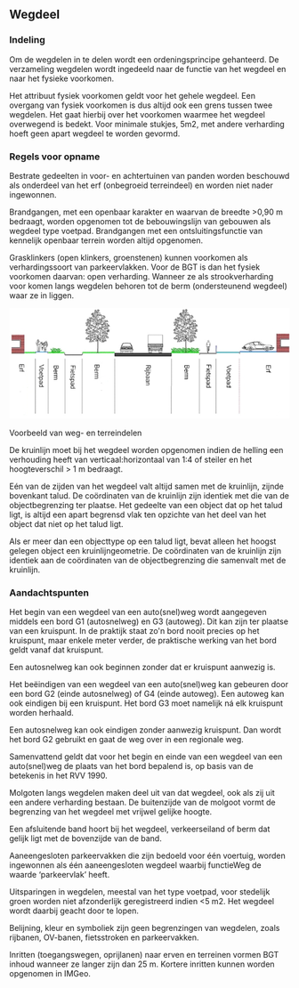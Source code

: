Wegdeel
-------

### Indeling

Om de wegdelen in te delen wordt een ordeningsprincipe gehanteerd. De
verzameling wegdelen wordt ingedeeld naar de functie van het wegdeel en naar het
fysieke voorkomen.

Het attribuut fysiek voorkomen geldt voor het gehele wegdeel. Een overgang van
fysiek voorkomen is dus altijd ook een grens tussen twee wegdelen. Het gaat
hierbij over het voorkomen waarmee het wegdeel overwegend is bedekt. Voor
minimale stukjes, 5m2, met andere verharding hoeft geen apart wegdeel te worden
gevormd.

### Regels voor opname

Bestrate gedeelten in voor- en achtertuinen van panden worden beschouwd als
onderdeel van het erf (onbegroeid terreindeel) en worden niet nader ingewonnen.

Brandgangen, met een openbaar karakter en waarvan de breedte \>0,90 m bedraagt,
worden opgenomen tot de bebouwingslijn van gebouwen als wegdeel type voetpad.
Brandgangen met een ontsluitingsfunctie van kennelijk openbaar terrein worden
altijd opgenomen.

Grasklinkers (open klinkers, groenstenen) kunnen voorkomen als verhardingssoort
van parkeervlakken. Voor de BGT is dan het fysiek voorkomen daarvan: open
verharding. Wanneer ze als strookverharding voor komen langs wegdelen behoren
tot de berm (ondersteunend wegdeel) waar ze in liggen.

![](media/8eeffe79b8eac59b938801ebe9da837b.jpg)

Voorbeeld van weg- en terreindelen

De kruinlijn moet bij het wegdeel worden opgenomen indien de helling een
verhouding heeft van verticaal:horizontaal van 1:4 of steiler en het
hoogteverschil \> 1 m bedraagt.

Eén van de zijden van het wegdeel valt altijd samen met de kruinlijn, zijnde
bovenkant talud. De coördinaten van de kruinlijn zijn identiek met die van de
objectbegrenzing ter plaatse. Het gedeelte van een object dat op het talud ligt,
is altijd een apart begrensd vlak ten opzichte van het deel van het object dat
niet op het talud ligt.

Als er meer dan een objecttype op een talud ligt, bevat alleen het hoogst
gelegen object een kruinlijngeometrie. De coördinaten van de kruinlijn zijn
identiek aan de coördinaten van de objectbegrenzing die samenvalt met de
kruinlijn.

### Aandachtspunten

Het begin van een wegdeel van een auto(snel)weg wordt aangegeven middels een
bord G1 (autosnelweg) en G3 (autoweg). Dit kan zijn ter plaatse van een
kruispunt. In de praktijk staat zo'n bord nooit precies op het kruispunt, maar
enkele meter verder, de praktische werking van het bord geldt vanaf dat
kruispunt.

Een autosnelweg kan ook beginnen zonder dat er kruispunt aanwezig is.

Het beëindigen van een wegdeel van een auto(snel)weg kan gebeuren door een bord
G2 (einde autosnelweg) of G4 (einde autoweg). Een autoweg kan ook eindigen bij
een kruispunt. Het bord G3 moet namelijk ná elk kruispunt worden herhaald.

Een autosnelweg kan ook eindigen zonder aanwezig kruispunt. Dan wordt het bord
G2 gebruikt en gaat de weg over in een regionale weg.

Samenvattend geldt dat voor het begin en einde van een wegdeel van een
auto(snel)weg de plaats van het bord bepalend is, op basis van de betekenis in
het RVV 1990.

Molgoten langs wegdelen maken deel uit van dat wegdeel, ook als zij uit een
andere ver­harding bestaan. De buitenzijde van de molgoot vormt de begrenzing
van het wegdeel met vrijwel gelijke hoogte.

Een afsluitende band hoort bij het wegdeel, verkeerseiland of berm dat gelijk
ligt met de bovenzijde van de band.

Aaneengesloten parkeervakken die zijn bedoeld voor één voertuig, worden
ingewonnen als één aaneengesloten wegdeel waarbij functieWeg de waarde
‘parkeervlak’ heeft.

Uitsparingen in wegdelen, meestal van het type voetpad, voor stedelijk groen
worden niet afzonderlijk geregistreerd indien \<5 m2. Het wegdeel wordt daarbij
geacht door te lopen.

Belijning, kleur en symboliek zijn geen begrenzingen van wegdelen, zoals
rijbanen, OV-banen, fietsstroken en parkeervakken.

Inritten (toegangswegen, oprijlanen) naar erven en terreinen vormen BGT inhoud
wanneer ze langer zijn dan 25 m. Kortere inritten kunnen worden opgenomen in
IMGeo.
